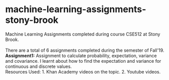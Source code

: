 # machine-learning-assignments-stony-brook
Machine Learning Assignments completed during course CSE512 at Stony Brook. <br>
<br>
There are a total of 6 assignments completed during the semester of Fall'19. <br>
<b>Assignment1:</b> Assignment to calculate probability, expectation, variance and covariance. I learnt about how to find the expectation and variance for continuous and discrete values. <br> 
Resources Used: 1. Khan Academy videos on the topic. 2. Youtube videos. <br>
